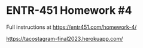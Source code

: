 # ENTR-451 Homework #4

Full instructions at https://entr451.com/homework-4/

https://tacostagram-final2023.herokuapp.com/